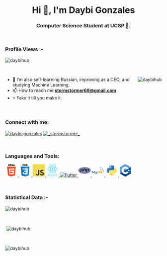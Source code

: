 <h1 align="center">Hi 👋, I'm Daybi Gonzales</h1>
<h3 align="center">Computer Science Student at UCSP 🌟.</h3>

<br>
<p align="right"> <h3>Profile Views :-</h3> <img src="https://komarev.com/ghpvc/?username=daybihub&label=Profile%20views&color=0e75b6&style=flat"
    alt="daybihub" /> 
  </p>

<br>

<p><img align="right" src="https://github.com/Adam-pw/Adam-pw/blob/main/animation_500_kxa883sd.gif" alt="daybihub" /></p>

- 🌱 I’m also self-learning Russian, improving as a CEO, and studying Machine Learning.
- 📫 How to reach me **stormstormer69@gmail.com**
- ⚡ Fake it till you make it.

<br>

<h3 align="left">Connect with me:</h3>
<p align="left">
  <a href="https://www.linkedin.com/in/daybigonzales/" target="blank"><img align="center"
      src="https://raw.githubusercontent.com/rahuldkjain/github-profile-readme-generator/master/src/images/icons/Social/linked-in-alt.svg"
      alt="daybi-gonzales" height="30" width="40" /></a>
  <a href="https://www.instagram.com/_stormstormer_/" target="blank"><img align="center"
      src="https://raw.githubusercontent.com/rahuldkjain/github-profile-readme-generator/master/src/images/icons/Social/instagram.svg"
      alt="_stormstormer_" height="30" width="40" /></a>
</p>

<br>

<h3 align="left">Languages and Tools:</h3>
<p align="left"> 
  <a href="https://www.w3schools.com/html/" target="_blank" rel="noreferrer"> <img src="https://raw.githubusercontent.com/devicons/devicon/master/icons/html5/html5-original-wordmark.svg" alt="html5" width="40" height="40" /> </a>
  <a href="https://www.w3schools.com/css/" target="_blank" rel="noreferrer"> <img src="https://raw.githubusercontent.com/devicons/devicon/master/icons/css3/css3-original-wordmark.svg" alt="css3" width="40" height="40" /> </a>
  <a href="https://www.javascript.com/" target="_blank" rel="noreferrer"> <img src="https://raw.githubusercontent.com/devicons/devicon/master/icons/javascript/javascript-original.svg" alt="javascript" width="40" height="40" /> </a>
  <a href="https://reactjs.org/" target="_blank" rel="noreferrer"> <img src="https://raw.githubusercontent.com/devicons/devicon/master/icons/react/react-original-wordmark.svg" alt="react" width="40" height="40" /> </a>
  <a href="https://flutter.dev/" target="_blank" rel="noreferrer"> <img src="https://www.vectorlogo.zone/logos/flutterio/flutterio-icon.svg" alt="flutter" width="40" height="40" /> </a>
  <a href="https://www.php.net/" target="_blank" rel="noreferrer"> <img src="https://raw.githubusercontent.com/devicons/devicon/master/icons/php/php-original.svg" alt="php" width="40" height="40" /> </a>
  <a href="https://www.mysql.com/" target="_blank" rel="noreferrer"> <img src="https://raw.githubusercontent.com/devicons/devicon/master/icons/mysql/mysql-original-wordmark.svg" alt="mysql" width="40" height="40" /> </a>
  <a href="https://www.python.org/" target="_blank" rel="noreferrer"> <img src="https://raw.githubusercontent.com/devicons/devicon/master/icons/python/python-original.svg" alt="python" width="40" height="40" /> </a>
  <a href="https://www.w3schools.com/cpp/" target="_blank" rel="noreferrer"> <img src="https://raw.githubusercontent.com/devicons/devicon/master/icons/cplusplus/cplusplus-original.svg" alt="cplusplus" width="40" height="40" /> </a>
</p>

<br>

<h3>Statistical Data :-</h3>
<p><img align="center"
    src="https://github-readme-stats.vercel.app/api/top-langs?username=daybihub&show_icons=true&locale=en&bg_color=0d1117&text_color=ffffff&layout=compact"
    alt="daybihub" 
    bg_color=#808080/></p>

<br>

<p>&nbsp;<img align="center" src="https://github-readme-stats.vercel.app/api?username=daybihub&show_icons=true&locale=en&bg_color=0d1117&text_color=ffffff&repo=convoychat"
    alt="daybihub" /></p>

<br>

<p><img align="center" src="https://github-readme-streak-stats.herokuapp.com/?user=daybihub&theme=dark&background=0d1117&date_format=M%20j%5B%2C%20Y%5D" alt="daybihub" /></p>
      
<p align="left"> <a href="https://twitter.com/" target="blank"><img
      src="https://img.shields.io/twitter/follow/?logo=twitter&style=for-the-badge" alt="" /></a> </p>
